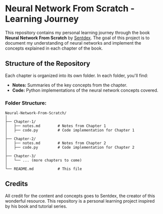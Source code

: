 # Neural Network From Scratch - Learning Journey

This repository contains my personal learning journey through the book **Neural Network From Scratch** by [Sentdex](https://www.youtube.com/user/sentdex). The goal of this project is to document my understanding of neural networks and implement the concepts explained in each chapter of the book.

## Structure of the Repository

Each chapter is organized into its own folder. In each folder, you'll find:

- **Notes:** Summaries of the key concepts from the chapter.
- **Code:** Python implementations of the neural network concepts covered.

### Folder Structure:

```plaintext
Neural-Network-From-Scratch/
│
├── Chapter-1/
│   ├── notes.md        # Notes from Chapter 1
│   ├── code.py         # Code implementation for Chapter 1
│
├── Chapter-2/
│   ├── notes.md        # Notes from Chapter 2
│   ├── code.py         # Code implementation for Chapter 2
│
├── Chapter-3/
│   └── ... (more chapters to come)
│
└── README.md           # This file
```
## Credits
All credit for the content and concepts goes to Sentdex, the creator of this wonderful resource. This repository is a personal learning project inspired by his book and tutorial series.
